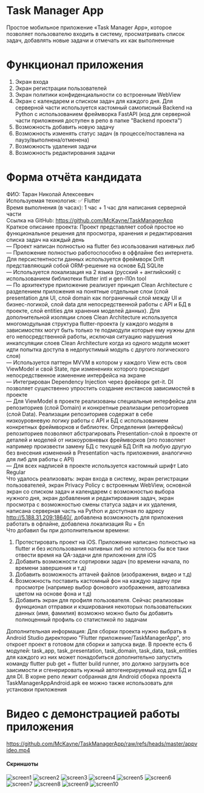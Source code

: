 # Task Manager App
Простое мобильное приложение «Task Manager App», которое позволяет пользователю входить в систему, просматривать список задач, добавлять новые задачи и отмечать их как выполненные

# Функционал приложения
1. Экран входа
2. Экран регистрации пользователей
3. Экран политики конфиденциальности со встроенным WebView
4. Экран с календарем и списком задач для каждого дня. Для серверной части используется кастомный самописный Backend на Python с использованием фреймворка FastAPI (код для серверной части приложения доступен в репо в папке "Backend проекта")
5. Возможность добавить новую задачу
6. Возможность изменять статус задач (в процессе/поставлена на паузу/выполнена/отменена)
7. Возможность удаления задачи
8. Возможность редактирования задачи

# Форма отчёта кандидата
ФИО: Таран Николай Алексеевич  
Используемая технология: ✅ Flutter  
Время выполнения (в часах): 1 час + 1 час для написания серверной части  
Ссылка на GitHub: https://github.com/McKayne/TaskManagerApp  
Краткое описание проекта: Проект представляет собой простое но функциональное решения для просмотра, хранения и редактирования списка задач на каждый день  
— Проект написан полностью на flutter без исользования нативных либ  
— Приложение полностью работоспособно в оффлайне без интернета. Для персистентности данных используется фреймворк Drift представляющий собой ORM-решение на основе БД SQLite  
— Используется локализация на 2 языка (русский + английский) с использованием библиотеки flutter intl и gen-l10n tool  
— По архитектуре приложение реализует принцип Clean Architecture с разделением приложения на понятные отдельные слои (слой presentation для UI, слой domain как пограничный слой между UI и бизнес-логикой, слой data для непосредственной работы с API и БД в проекте, слой entities для хранения моделей данных). Для дополнительной изоляции слоев Clean Architecture используется многомодульная структура flutter-проекта (у каждого модуля в зависимостях могут быть только те подмодули которые ему нужны для его непосредственной работы, исключая ситуацию нарушения инкапсуляции слоев Clean Architecture когда из одного модуля может идти попытка доступа в недопустимый модуль с другого логического слоя)  
— Используется паттерн MVVM в котором у каждого View есть своя ViewModel и свой State, при изменениях которого происходит непосредственное изменение интерфейса на экране  
— Интегрирован Dependency Injection через фрейворк get-it. DI позволяет существенно упростить создание инстансов зависимостей в проекте  
— Для ViewModel в проекте реализованы специальные интерфейсы для репозиториев (слой Domain) и конкретные реализации репозиториев (слой Data). Реализации репозиториев содержат в себе низкоуровневую логику работы с API и БД с использованием конкретных фреймворков и библиотек. Определения (интерфейсы) репозиториев позволяют абстрагировать Presentation-слой в проекте от деталей и моделей от низкоуровневых фреймворков (это позволяет например произвести замену БД с текущей БД Drift на любую другую без внесения изменений в Presentation часть приложения, аналогично для либ для работы с API)  
— Для всех надписей в проекте используется кастомный шрифт Lato Regular  
Что удалось реализовать: экран входа в систему, экран регистрации пользователей, экран Privacy Policy с встроенным WebView, основной экран со списком задач и календарем с возможностью выбора нужного дня, экран добавления и редактирования задач, экран просмотра с возможностью смены статуса задач и их удаления, написана серверная часть на Python и доступная по адресу http://5.188.31.209:18640/, добавлена возможность для приложения работать в офлайне, добавлена локализация Ru + En  
Что добавил бы при дополнительном времени:
1. Протестировать проект на iOS. Приложение написано полностью на flutter и без использования нативных либ но хотелось бы все таки отвести время на QA-задачи для приложения для iOS
2. Добавить возможности сортировки задач (по времени начала, по времени завершения и т.д)
3. Добавить возможность аттачей файлов (изображения, видео и т.д)
4. Возможность поставить кастомный фон на каждую задачу при просмотре (например выбор фонового изображения, автозаливка цветом на основе фона и т.д)
5. Добавить экран для профиля пользователя. Сейчас реализован функционал отправки и кэширования некоторых пользовательских данных (имя, фамилия) возможно можно было бы добавить полноценный профиль со статистикой по задачам

Дополнительная информация: Для сборки проекта нужно выбрать в Android Studio директорию "Flutter приложение/TaskManagerApp", это откроет проект в готовом для сборки и запуска виде. В проекте есть 6 модулей: task_app, task_presentation, task_domain, task_data, task_entities для каждого из них может понадобиться дополнительно запустить команду flutter pub get + flutter build runner, это должно загрузить все заисимости и сгенерировать нужный автогенерируемый код для БД и для DI. В корне репо лежит собранная для Android сборка проекта TaskManagerAppAndroid.apk ее можно также использовать для установки приложения

# Видео с демонстрацией работы приложения
https://github.com/McKayne/TaskManagerApp/raw/refs/heads/master/appvideo.mp4

#### Скриншоты
![screen1](screen1.jpg)
![screen2](screen2.jpg)
![screen3](screen3.jpg)
![screen4](screen4.jpg)
![screen5](screen5.jpg)
![screen6](screen6.jpg)
![screen7](screen7.jpg)
![screen8](screen8.jpg)
![screen9](screen9.jpg)
![screen10](screen10.jpg)